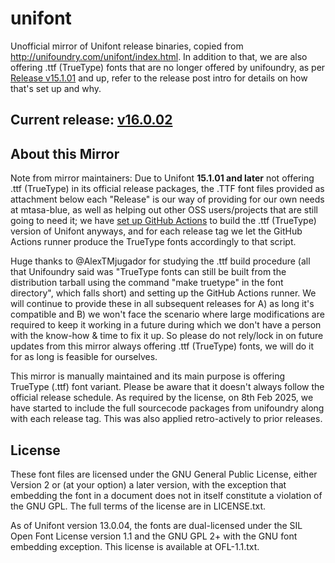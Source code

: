 # unifont

Unofficial mirror of Unifont release binaries, copied from http://unifoundry.com/unifont/index.html. In addition to that, we are also offering .ttf (TrueType) fonts that are no longer offered by unifoundry, as per [Release v15.1.01](https://github.com/multitheftauto/unifont/releases/tag/v15.1.01) and up, refer to the release post intro for details on how that's set up and why.

## Current release: [v16.0.02](https://github.com/multitheftauto/unifont/releases/tag/v16.0.02)

## About this Mirror

Note from mirror maintainers:
Due to Unifont **15.1.01 and later** not offering .ttf (TrueType) in its official release packages, the .TTF font files provided as attachment below each "Release" is our way of providing for our own needs at mtasa-blue, as well as helping out other OSS users/projects that are still going to need it; we have [set up GitHub Actions](https://github.com/multitheftauto/unifont/pull/2) to build the .ttf (TrueType) version of Unifont anyways, and for each release tag we let the GitHub Actions runner produce the TrueType fonts accordingly to that script.

Huge thanks to @AlexTMjugador for studying the .ttf build procedure (all that Unifoundry said was "TrueType fonts can still be built from the distribution tarball using the command "make truetype" in the font directory", which falls short) and setting up the GitHub Actions runner. We will continue to provide these in all subsequent releases for A) as long it's compatible and B) we won't face the scenario where large modifications are required to keep it working in a future during which we don't have a person with the know-how & time to fix it up. So please do not rely/lock in on future updates from this mirror always offering .ttf (TrueType) fonts, we will do it for as long is feasible for ourselves.

This mirror is manually maintained and its main purpose is offering TrueType (.ttf) font variant. Please be aware that it doesn't always follow the official release schedule.
As required by the license, on 8th Feb 2025, we have started to include the full sourcecode packages from unifoundry along with each release tag. This was also applied retro-actively to prior releases.

## License

These font files are licensed under the GNU General Public License, either Version 2 or (at your option) a later version, with the exception that embedding the font in a document does not in itself constitute a violation of the GNU GPL. The full terms of the license are in LICENSE.txt.

As of Unifont version 13.0.04, the fonts are dual-licensed under the SIL Open Font License version 1.1 and the GNU GPL 2+ with the GNU font embedding exception. This license is available at OFL-1.1.txt.
